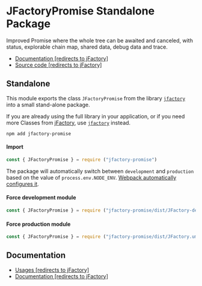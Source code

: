 # JFactoryPromise Standalone Package

Improved Promise where the whole tree can be awaited and canceled, with status, explorable chain map, shared data, debug data and trace.

* [Documentation [redirects to jFactory]](https://github.com/jfactory-es/jfactory/blob/master/docs/JFactoryPromise.md)
* [Source code [redirects to jFactory]](https://github.com/jfactory-es/jfactory/blob/master/src/JFactoryPromise.mjs)

## Standalone

This module exports the class `JFactoryPromise` from the library [`jfactory`](https://www.npmjs.com/package/jfactory) into a small stand-alone package. 

If you are already using the full library in your application, or if you need more Classes from [jFactory](https://github.com/jfactory-es/jfactory), use [`jfactory`](https://www.npmjs.com/package/jfactory) instead. 

```shell script
npm add jfactory-promise
```

#### Import
```javascript
const { JFactoryPromise } = require ("jfactory-promise")
```
The package will automatically switch between `development` and `production` based 
on the value of `process.env.NODE_ENV`. [Webpack automatically configures it](https://webpack.js.org/guides/production/#specify-the-mode). 



#### Force development module 
```javascript
const { JFactoryPromise } = require ("jfactory-promise/dist/JFactory-devel.umd.js")
```

#### Force production module 
```javascript
const { JFactoryPromise } = require ("jfactory-promise/dist/JFactory.umd.js")
```

## Documentation

* [Usages [redirects to jFactory]](https://github.com/jfactory-es/jfactory/blob/master/docs/JFactoryPromise.md#usages)
* [Documentation [redirects to jFactory]](https://github.com/jfactory-es/jfactory/blob/master/docs/JFactoryPromise.md)
